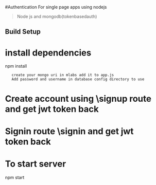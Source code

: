 #Authentication  For single page apps using nodejs

> Node js and mongodb(tokenbasedauth)

## Build Setup


# install dependencies
npm install

``` use your database config 
   create your mongo uri in mlabs add it to app.js
   Add password and username in database config directory to use
```
# Create account using \signup route and get jwt token back

# Signin route \signin  and get jwt token back

# To start server
npm start
